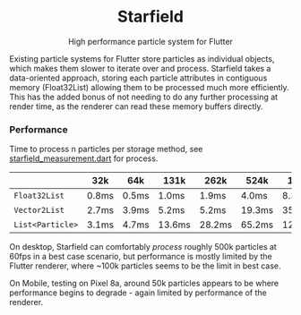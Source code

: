 <p align="center" style="padding-top:20px">
<h1 align="center">Starfield</h1>
<p align="center">High performance particle system for Flutter</p>

Existing particle systems for Flutter store particles as individual objects, which makes them slower to iterate over and process. Starfield takes a data-oriented approach, storing each particle attributes in contiguous memory (Float32List) allowing them to be processed much more efficiently. This has the added bonus of not needing to do any further processing at render time, as the renderer can read these memory buffers directly.

### Performance
Time to process n particles per storage method, see [starfield_measurement.dart](./test/starfield_measurement.dart) for process.

|                  | 32k   | 64k   | 131k   | 262k   | 524k   | 1.04m   |
|------------------|-------|-------|--------|--------|--------|---------|
| `Float32List`    | 0.8ms | 0.5ms | 1.0ms  | 1.9ms  | 4.0ms  | 8.3ms   |
| `Vector2List`    | 2.7ms | 3.9ms | 5.2ms  | 5.2ms  | 19.3ms | 35.8ms  |
| `List<Particle>` | 3.1ms | 4.7ms | 13.6ms | 28.2ms | 65.2ms | 127.1ms |

On desktop, Starfield can comfortably *process* roughly 500k particles at 60fps in a best case scenario, but performance is mostly limited by the Flutter renderer, where ~100k particles seems to be the limit in best case.

On Mobile, testing on Pixel 8a, around 50k particles appears to be where performance begins to degrade - again limited by performance of the renderer.
